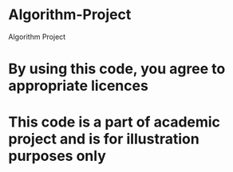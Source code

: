 # Algorithm-Project
Algorithm Project

# By using this code, you agree to appropriate licences

# This code is a part of academic project and is for illustration purposes only
